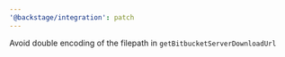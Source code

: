 ```yaml
---
'@backstage/integration': patch
---
```


Avoid double encoding of the filepath in `getBitbucketServerDownloadUrl`
